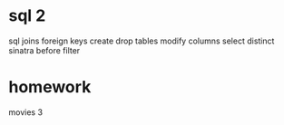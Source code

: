 sql 2
======

sql joins foreign keys
create drop tables modify columns
select distinct
sinatra before filter


homework
=========
movies 3